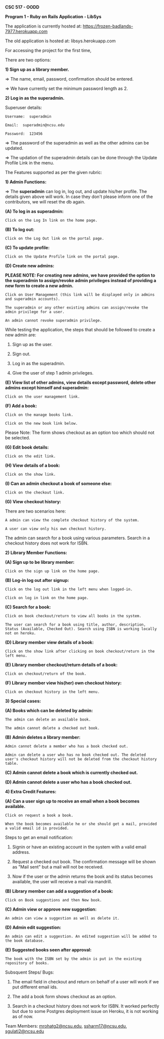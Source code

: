 
**CSC 517 - OODD**

**Program 1 - Ruby on Rails Application - LibSys**

The application is currently hosted at: https://frozen-badlands-7977.herokuapp.com

The old application is hosted at: libsys.herokuapp.com

For accessing the project for the first time, 

There are two options:


**1) Sign up as a library member.**

=> The name, email, password, confirmation should be entered. 

=> We have currently set the minimum password length as 2. 


**2) Log in as the superadmin.**

Superuser details:

	Username:  superadmin

	Email:  superadmin@ncsu.edu

	Password:  123456
	
=> The password of the superadmin as well as the other admins can be updated. 

=> The updation of the superadmin details can be done through the Update Profile Link in the menu.  

The Features supported as per the given rubric:

**1) Admin Functions:**

=> The **superadmin** can log in, log out, and update his/her profile. The details given above will work. In case they don't please inform one of the contributors, we will reset the db again.

**(A) To log in as superadmin:**

	Click on the Log In link on the home page.
	
**(B) To log out:**
	
	Click on the Log Out link on the portal page.
	
**(C) To update profile:**
	
	Click on the Update Profile link on the portal page.

**(D) Create new admins:**

**PLEASE NOTE: For creating new admins, we have provided the option to the superadmin to assign/revoke admin privileges instead of providing a new form to create a new admin.**

	Click on User Management (this link will be displayed only in admins and superadmin accounts).
	
	The superadmin or any other existing admins can assign/revoke the admin privilege for a user. 
	
	An admin cannot revoke superadmin privilege. 
	
While testing the application, the steps that should be followed to create a new admin are:

1) Sign up as the user. 

2) Sign out. 

3) Log in as the superadmin.

4) Give the user of step 1 admin privileges. 

**(E) View list of other admins, view details except password, delete other admins except himself and superadmin:**

	Click on the user management link. 
	
**(F) Add a book:**
	
	Click on the manage books link. 
	
	Click on the new book link below. 

Please Note: The form shows checkout as an option too which should not be selected.
	
**(G) Edit book details:**
	
	Click on the edit link.
	
**(H) View details of a book:** 
	
	Click on the show link.

**(I) Can an admin checkout a book of someone else:**

	Click on the checkout link.
	
**(G) View checkout history:**

There are two scenarios here:
	
	A admin can view the complete checkout history of the system.
	
	A user can view only his own checkout history.
	
The admin can search for a book using various parameters. Search in a checkout history does not work for ISBN. 

**2) Library Member Functions:**

**(A) Sign up to be library member:**

	Click on the sign up link on the home page.
	
**(B) Log-in log out after signup:**

	Click on the log out link in the left menu when logged-in.
	
	Click on log in link on the home page.
	
**(C) Search for a book:**

	Click on book checkout/return to view all books in the system.
	
	The user can search for a book using title, author, description, Status (Available, Checked Out). Search using ISBN is working locally not on heroku. 
	
**(D) Library member view details of a book:**

	Click on the show link after clicking on book checkout/return in the left menu. 
	
**(E) Library member checkout/return details of a book:**

	Click on checkout/return of the book. 

**(F) Library member view his(her) own checkout history:**

	Click on checkout history in the left menu. 
	
**3) Special cases:**

**(A) Books which can be deleted by admin:**

	The admin can delete an available book. 
	
	The admin cannot delete a checked out book. 
	
**(B) Admin deletes a library member:**

	Admin cannot delete a member who has a book checked out.
	
	Admin can delete a user who has no book checked out. The deleted user's checkout history will not be deleted from the checkout history table.
	
**(C) Admin cannot delete a book which is currently checked out.**

**(D) Admin cannot delete a user who has a book checked out.**
	
**4) Extra Credit Features:**

**(A) Can a user sign up to receive an email when a book becomes available.**
	
	Click on request a book a book. 
	
	When the book becomes available he or she should get a mail, provided a valid email id is provided.
	
Steps to get an email notification:

1) Signin or have an existing account in the system with a valid email address.

2) Request a checked out book. The confirmation message will be shown as "Mail sent" but a mail will not be received.

3) Now if the user or the admin returns the book and its status becomes available, the user will receive a mail via mandrill.

**(B) Library member can add a suggestion of a book:**

	Click on Book suggestions and then New book.

**(C) Admin view or approve new suggestion:**
	
	An admin can view a suggestion as well as delete it. 

**(D) Admin edit suggestion:**

	An admin can edit a suggestion. An edited suggestion will be added to the book database. 

**(E) Suggested books seen after approval:**
	
	The book with the ISBN set by the admin is put in the existing repository of books. 
	
Subsquent Steps/ Bugs:

1) The email field in checkout and return on behalf of a user will work if we put different email ids. 

2) The add a book form shows checkout as an option.

3) Search in a checkout history does not work for ISBN. It worked perfectly but due to some Postgres deployment issue on Heroku, it is not working as of now.

Team Members: mrohatg2@ncsu.edu, ssharm17@ncsu.edu, sgulati2@ncsu.edu

	
	
	
	











